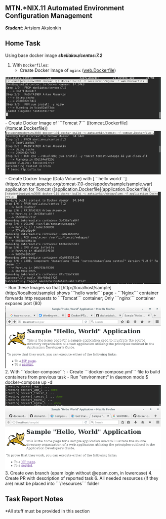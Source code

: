MTN.*NIX.11 Automated Environment Configuration Management
---

***Student***: Artsiom Aksionkin

Home Task
---

Using base docker image ***sbeliakou/centos:7.2***

1. With ```Dockerfiles```:
    - Create Docker Image of ```nginx``` ([web.Dockerfile](/web.Dockerfile))
<img src="resources/Screenshot from 2017-07-31 14-08-50.png">    
    - Create Docker Image of ```Tomcat 7``` ([tomcat.Dockerfile](/tomcat.Dockerfile))
<img src="resources/Screenshot from 2017-07-31 14-05-21.png">     
    - Create Docker Image (Data Volume) with [```hello world```](https://tomcat.apache.org/tomcat-7.0-doc/appdev/sample/sample.war) application for Tomcat ([application.Dockerfile](application.Dockerfile))
<img src="resources/Screenshot from 2017-07-31 13-59-15.png">    
    - Run these Images so that [http://localhost/sample](http://localhost/sample) shows ```hello world``` page
    - ```Nginx``` container forwards http requests to ```Tomcat``` container; Only ```nginx``` container exposes port (80)
<img src="resources/Screenshot from 2017-07-31 14-35-55.png">
2. With ```docker-compose```:
    - Create ```docker-compose.yml``` file to build containers from previous task
    - Run "environment" in daemon mode
    $ docker-compose up -d
<img src="resources/Screenshot from 2017-07-31 15-03-02.png">
<img src="resources/Screenshot from 2017-07-31 15-04-37.png">
3. Create own branch (epam login without @epam.com, in lowercase)
4. Create PR with description of reported task
6. All needed resources (if they are) must be placed into ```/resources``` folder

Task Report Notes
---
*All stuff must be provided in this section
